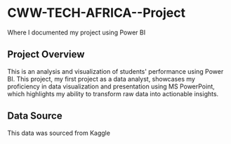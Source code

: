 # CWW-TECH-AFRICA--Project
Where I documented my project using Power BI

## Project Overview
This is an analysis and visualization of students' performance using Power BI. This project, my first project as a data analyst, showcases my proficiency in data visualization and presentation using MS PowerPoint, which highlights my ability to transform raw data into actionable insights.

## Data Source
This data was sourced from Kaggle

